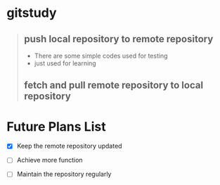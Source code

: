 # gitstudy
>## push local repository to remote repository
>- There are some simple codes used for testing
>- just used for learning
>## fetch and pull remote repository to local repository

# Future Plans List
- [x] Keep the remote repository updated
- [ ] Achieve more function
- [ ] Maintain the repository regularly

